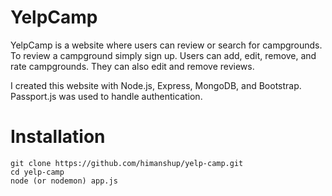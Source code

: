 # YelpCamp
YelpCamp is a website where users can review or search for campgrounds. To review a campground simply sign up. Users can add, edit, remove, and rate campgrounds. They can also edit and remove reviews.  

I created this website with Node.js, Express, MongoDB, and Bootstrap. Passport.js was used to handle authentication.  

# Installation
```
git clone https://github.com/himanshup/yelp-camp.git
cd yelp-camp
node (or nodemon) app.js
```
